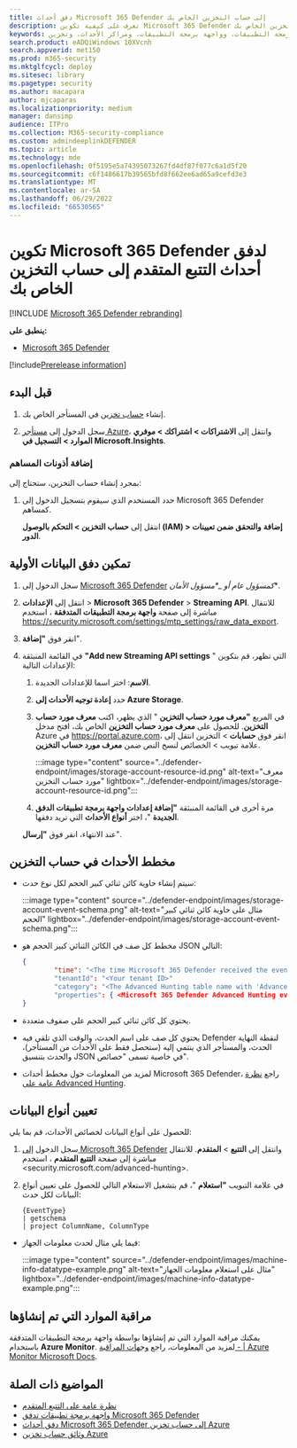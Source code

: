 ```yaml
---
title: دفق أحداث Microsoft 365 Defender إلى حساب التخزين الخاص بك
description: تعرف على كيفية تكوين Microsoft 365 Defender لدفق أحداث التتبع المتقدم إلى حساب التخزين الخاص بك.
keywords: تصدير البيانات الأولية، وتدفق واجهة برمجة التطبيقات، وواجهة برمجة التطبيقات، ومراكز الأحداث، وتخزين Azure، وحساب التخزين، والتتبع المتقدم، ومشاركة البيانات الأولية
search.product: eADQiWindows 10XVcnh
search.appverid: met150
ms.prod: m365-security
ms.mktglfcycl: deploy
ms.sitesec: library
ms.pagetype: security
ms.author: macapara
author: mjcaparas
ms.localizationpriority: medium
manager: dansimp
audience: ITPro
ms.collection: M365-security-compliance
ms.custom: admindeeplinkDEFENDER
ms.topic: article
ms.technology: mde
ms.openlocfilehash: 0f5195e5a74395073267fd4df87f077c6a1d5f20
ms.sourcegitcommit: c6f1486617b39565bfd8f662ee6ad65a9cefd3e3
ms.translationtype: MT
ms.contentlocale: ar-SA
ms.lasthandoff: 06/29/2022
ms.locfileid: "66530565"
---
```

# <a name="configure-microsoft-365-defender-to-stream-advanced-hunting-events-to-your-storage-account"></a>تكوين Microsoft 365 Defender لدفق أحداث التتبع المتقدم إلى حساب التخزين الخاص بك

[!INCLUDE [Microsoft 365 Defender rebranding](../../includes/microsoft-defender.md)]


**ينطبق على:**
- [Microsoft 365 Defender](https://go.microsoft.com/fwlink/?linkid=2118804)

[!include[Prerelease information](../../includes/prerelease.md)]

## <a name="before-you-begin"></a>قبل البدء

1. إنشاء [حساب تخزين](/azure/storage/common/storage-account-overview) في المستأجر الخاص بك.

2. سجل الدخول إلى [مستأجر Azure](https://ms.portal.azure.com/)، وانتقل إلى **الاشتراكات > اشتراكك > موفري الموارد > التسجيل في Microsoft.Insights**.

### <a name="add-contributor-permissions"></a>إضافة أذونات المساهم

بمجرد إنشاء حساب التخزين، ستحتاج إلى:

1. حدد المستخدم الذي سيقوم بتسجيل الدخول إلى Microsoft 365 Defender كمساهم.

    انتقل إلى **حساب التخزين > التحكم بالوصول (IAM) > إضافة** **والتحقق ضمن تعيينات الدور**.

## <a name="enable-raw-data-streaming"></a>تمكين دفق البيانات الأولية

1. سجل الدخول إلى <a href="https://go.microsoft.com/fwlink/p/?linkid=2077139" target="_blank">Microsoft 365 Defender</a> **كمسؤول عام *أو** _*_مسؤول الأمان_**.

2. انتقل إلى **الإعدادات** \> **Microsoft 365 Defender** \> **Streaming API**. للانتقال مباشرة إلى صفحة **واجهة برمجة التطبيقات المتدفقة** ، استخدم <https://security.microsoft.com/settings/mtp_settings/raw_data_export>.

3. انقر فوق **"إضافة**".

4. في القائمة المنبثقة **"Add new Streaming API settings** " التي تظهر، قم بتكوين الإعدادات التالية:
   1. **الاسم**: اختر اسما للإعدادات الجديدة.
   2. حدد **إعادة توجيه الأحداث إلى Azure Storage**.
   3. في المربع **"معرف مورد حساب التخزين** " الذي يظهر، اكتب **معرف مورد حساب التخزين**. للحصول على **معرف مورد حساب التخزين** الخاص بك، افتح مدخل Azure في <https://portal.azure.com>، انقر فوق **حسابات** \> التخزين انتقل إلى علامة تبويب \> الخصائص لنسخ النص ضمن **معرف مورد حساب التخزين**.

      :::image type="content" source="../defender-endpoint/images/storage-account-resource-id.png" alt-text="معرف مورد حساب التخزين" lightbox="../defender-endpoint/images/storage-account-resource-id.png":::

   4. مرة أخرى في القائمة المنبثقة **"إضافة إعدادات واجهة برمجة تطبيقات الدفق الجديدة** "، اختر **أنواع الأحداث** التي تريد دفقها.

   عند الانتهاء، انقر فوق **"إرسال**".

## <a name="the-schema-of-the-events-in-the-storage-account"></a>مخطط الأحداث في حساب التخزين

- سيتم إنشاء حاوية كائن ثنائي كبير الحجم لكل نوع حدث:

  :::image type="content" source="../defender-endpoint/images/storage-account-event-schema.png" alt-text="مثال على حاوية كائن ثنائي كبير الحجم" lightbox="../defender-endpoint/images/storage-account-event-schema.png":::

- مخطط كل صف في الكائن الثنائي كبير الحجم هو JSON التالي:

  ```JSON
  {
          "time": "<The time Microsoft 365 Defender received the event>"
          "tenantId": "<Your tenant ID>"
          "category": "<The Advanced Hunting table name with 'AdvancedHunting-' prefix>"
          "properties": { <Microsoft 365 Defender Advanced Hunting event as Json> }
  }
  ```

- يحتوي كل كائن ثنائي كبير الحجم على صفوف متعددة.

- يحتوي كل صف على اسم الحدث، والوقت الذي تلقى فيه Defender لنقطة النهاية الحدث، والمستأجر الذي ينتمي إليه (ستحصل فقط على الأحداث من المستأجر)، والحدث بتنسيق JSON في خاصية تسمى "خصائص".

- لمزيد من المعلومات حول مخطط أحداث Microsoft 365 Defender، راجع [نظرة عامة على Advanced Hunting](../defender/advanced-hunting-overview.md).

## <a name="data-types-mapping"></a>تعيين أنواع البيانات

للحصول على أنواع البيانات لخصائص الأحداث، قم بما يلي:

1. سجل الدخول <a href="https://go.microsoft.com/fwlink/p/?linkid=2077139" target="_blank">إلى Microsoft 365 Defender</a> وانتقل إلى **التتبع** \> **المتقدم**. للانتقال مباشرة إلى صفحة **التتبع المتقدم** ، استخدم <security.microsoft.com/advanced-hunting>.

2. في علامة التبويب **"استعلام** "، قم بتشغيل الاستعلام التالي للحصول على تعيين أنواع البيانات لكل حدث:

   ```text
   {EventType}
   | getschema
   | project ColumnName, ColumnType
   ```

- فيما يلي مثال لحدث معلومات الجهاز:

  :::image type="content" source="../defender-endpoint/images/machine-info-datatype-example.png" alt-text="مثال على استعلام معلومات الجهاز" lightbox="../defender-endpoint/images/machine-info-datatype-example.png":::

## <a name="monitoring-created-resources"></a>مراقبة الموارد التي تم إنشاؤها

يمكنك مراقبة الموارد التي تم إنشاؤها بواسطة واجهة برمجة التطبيقات المتدفقة باستخدام **Azure Monitor**. لمزيد من المعلومات، راجع [وجهات المراقبة - | Azure Monitor Microsoft Docs](/azure/azure-monitor/logs/logs-data-export?tabs=portal#monitor-destinations).

## <a name="related-topics"></a>المواضيع ذات الصلة

- [نظرة عامة على التتبع المتقدم](../defender/advanced-hunting-overview.md)
- [واجهة برمجة تطبيقات تدفق Microsoft 365 Defender](streaming-api.md)
- [دفق أحداث Microsoft 365 Defender إلى حساب تخزين Azure](streaming-api-storage.md)
- [وثائق حساب تخزين Azure](/azure/storage/common/storage-account-overview)
